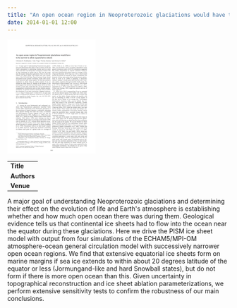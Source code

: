 ```yaml
---
title: "An open ocean region in Neoproterozoic glaciations would have to be narrow to allow equatorial ice sheets"
date: 2014-01-01 12:00
---
```


![](/img/applications/grl51050.png)


||
|-
| **Title** | [An open ocean region in Neoproterozoic glaciations would have to be narrow to allow equatorial ice sheets](http://dx.doi.org/10.1002/2013GL057582) |
| **Authors** | C. Rodehacke, A. Voigt, F. Ziemen, D. Abbot |
| **Venue** | Geophysical Research Letters |

A major goal of understanding Neoproterozoic glaciations and determining their effect on the evolution of life and Earth's atmosphere is establishing whether and how much open ocean there was during them. Geological evidence tells us that continental ice sheets had to flow into the ocean near the equator during these glaciations. Here we drive the PISM ice sheet model with output from four simulations of the ECHAM5/MPI-OM atmosphere-ocean general circulation model with successively narrower open ocean regions. We find that extensive equatorial ice sheets form on marine margins if sea ice extends to within about 20 degrees latitude of the equator or less (Jormungand-like and hard Snowball states), but do not form if there is more open ocean than this. Given uncertainty in topographical reconstruction and ice sheet ablation parameterizations, we perform extensive sensitivity tests to confirm the robustness of our main conclusions.

